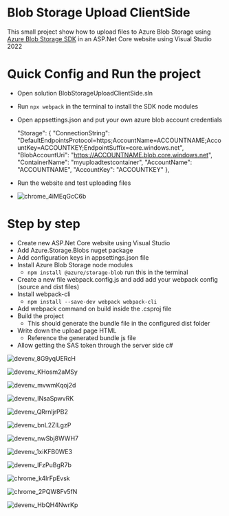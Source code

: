 # Blob Storage Upload ClientSide

This small project show how to upload files to Azure Blob Storage using [Azure Blob Storage SDK](https://learn.microsoft.com/en-us/javascript/api/@azure/storage-blob/?view=azure-node-latest) in an ASP.Net Core website using Visual Studio 2022


# Quick Config and Run the project

- Open solution BlobStorageUploadClientSide.sln
- Run `npx webpack` in the terminal to install the SDK node modules
- Open appsettings.json and put your own azure blob account credentials

    "Storage": {
            "ConnectionString": "DefaultEndpointsProtocol=https;AccountName=ACCOUNTNAME;AccountKey=ACCOUNTKEY;EndpointSuffix=core.windows.net",
            "BlobAccountUri": "https://ACCOUNTNAME.blob.core.windows.net",
            "ContainerName": "myuploadtestcontainer",
            "AccountName": "ACCOUNTNAME",
            "AccountKey": "ACCOUNTKEY"
          },
- Run the website and test uploading files
- ![chrome_4iMEqGcC6b](https://user-images.githubusercontent.com/660190/216196872-ac3c568b-9a76-4826-93bd-4467efe9efa4.png)


# Step by step
- Create new ASP.Net Core website using Visual Studio
- Add Azure.Storage.Blobs nuget package
- Add configuration keys in appsettings.json file
- Install Azure Blob Storage node modules
	- `npm install @azure/storage-blob` run this in the terminal
- Create a new file webpack.config.js and add add your webpack config (source and dist files)
- Install webpack-cli
	- `npm install --save-dev webpack webpack-cli`
- Add webpack command on build inside the .csproj file
- Build the project
	- This should generate the bundle file in the configured dist folder
- Write down the upload page HTML
	- Reference the generated bundle js file
- Allow getting the SAS token through the server side c#

![devenv_8G9yqUERcH](https://user-images.githubusercontent.com/660190/216196220-f0344ea9-deb5-4e2e-bb6b-569da561ca94.png)

![devenv_KHosm2aMSy](https://user-images.githubusercontent.com/660190/216196283-de37111a-ae66-4c2c-9d94-5e0f11c4a2f9.png)

![devenv_mvwmKqoj2d](https://user-images.githubusercontent.com/660190/216196317-65e748c6-2cd0-4abe-8fe1-e7f356af6fa2.png)

![devenv_INsaSpwvRK](https://user-images.githubusercontent.com/660190/216196349-d369c265-ac36-4f49-a954-e86ae891a4f8.png)

![devenv_QRrnljrPB2](https://user-images.githubusercontent.com/660190/216196397-baefabab-656d-41e5-8e39-22257ada263c.png)

![devenv_bnL2ZlLgzP](https://user-images.githubusercontent.com/660190/216196431-5b06831c-501b-4196-8035-36ad7b058305.png)

![devenv_nwSbj8WWH7](https://user-images.githubusercontent.com/660190/216196455-c91caa6d-05b0-45f7-98a8-a1db8baf5eb4.png)

![devenv_1xiKFB0WE3](https://user-images.githubusercontent.com/660190/216196480-79dc9238-19ac-4c30-9130-b22baa9c4aa5.png)

![devenv_lFzPuBgR7b](https://user-images.githubusercontent.com/660190/216196504-ab94cb8f-0066-41eb-871a-fc035258ba9e.png)

![chrome_k4lrFpEvsk](https://user-images.githubusercontent.com/660190/216196519-fee011a8-4aae-4a1a-a242-db4a684f791e.png)

![chrome_2PQW8Fv5fN](https://user-images.githubusercontent.com/660190/216196542-da610162-0ec5-40eb-a729-844910aec7fa.png)

![devenv_HbQH4NwrKp](https://user-images.githubusercontent.com/660190/216196572-48742ac3-4fc2-463b-ab73-c68d52c500ab.png)




